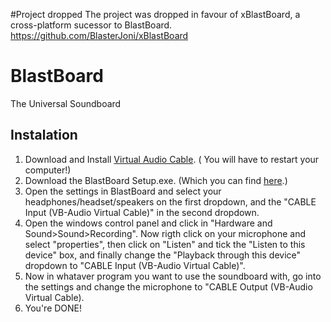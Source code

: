 #Project dropped
The project was dropped in favour of xBlastBoard, a cross-platform sucessor to BlastBoard.
https://github.com/BlasterJoni/xBlastBoard

# BlastBoard
The Universal Soundboard

## Instalation
1. Download and Install [Virtual Audio Cable](http://www.vb-audio.com/Cable/index.htm). ( You will have to restart your computer!)
1. Download the BlastBoard Setup.exe. (Which you can find [here](https://github.com/BlasterJoni/BlastBoard/releases/latest).)
1. Open the settings in BlastBoard and select your headphones/headset/speakers on the first dropdown, and the "CABLE Input (VB-Audio Virtual Cable)" in the second dropdown.
1. Open the windows control panel and click in "Hardware and Sound>Sound>Recording". Now rigth click on your microphone and select "properties", then click on "Listen" and tick the "Listen to this device" box, and finally change the "Playback through this device" dropdown to "CABLE Input (VB-Audio Virtual Cable)".
1. Now in whataver program you want to use the soundboard with, go into the settings and change the microphone  to "CABLE Output (VB-Audio Virtual Cable).
1. You're DONE!
